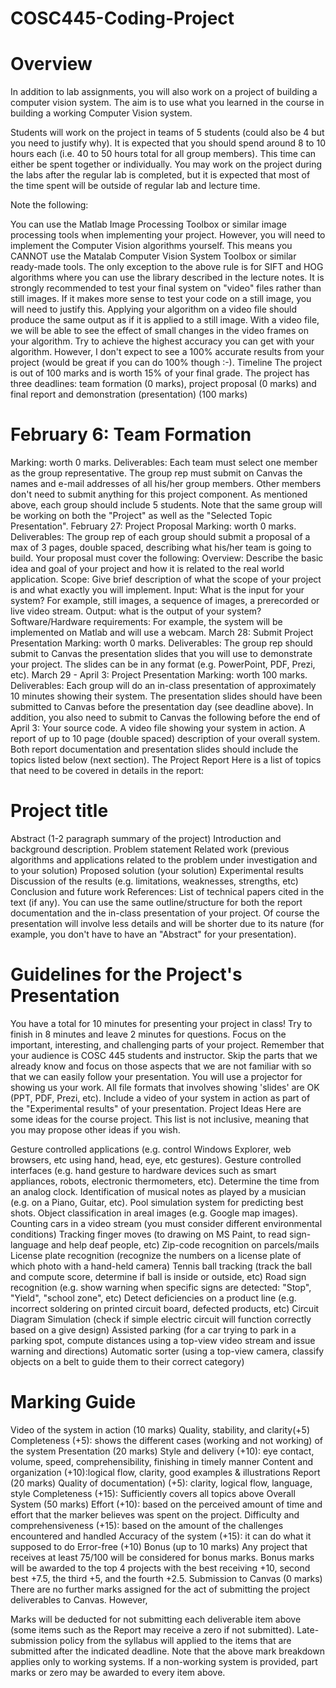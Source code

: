 # COSC445-Coding-Project
# Overview
In addition to lab assignments, you will also work on a project of building a computer vision system. The aim is to use what you learned in the course in building a working Computer Vision system.

Students will work on the project in teams of 5 students (could also be 4 but you need to justify why). It is expected that you should spend around 8 to 10 hours each (i.e. 40 to 50 hours total for all group members). This time can either be spent together or individually. You may work on the project during the labs after the regular lab is completed, but it is expected that most of the time spent will be outside of regular lab and lecture time.

Note the following:

You can use the Matlab Image Processing Toolbox or similar image processing tools when implementing your project. However, you will need to implement the Computer Vision algorithms yourself. This means you CANNOT use the Matalab Computer Vision System Toolbox or similar ready-made tools.
The only exception to the above rule is for SIFT and HOG algorithms where you can use the library described in the lecture notes.
It is strongly recommended to test your final system on "video" files rather than still images. If it makes more sense to test your code on a still image, you will need to justify this. Applying your algorithm on a video file should produce the same output as if it is applied to a still image. With a video file, we will be able to see the effect of small changes in the video frames on your algorithm.
Try to achieve the highest accuracy you can get with your algorithm. However, I don't expect to see a 100% accurate results from your project (would be great if you can do 100% though :-).
Timeline
The project is out of 100 marks and is worth 15% of your final grade. The project has three deadlines: team formation (0 marks), project proposal (0 marks) and final report and demonstration (presentation) (100 marks)

# February 6: Team Formation
Marking: worth 0 marks.
Deliverables: Each team must select one member as the group representative. The group rep must submit on Canvas the names and e-mail addresses of all his/her group members. Other members don't need to submit anything for this project component. As mentioned above, each group should include 5 students.
Note that the same group will be working on both the "Project" as well as the "Selected Topic Presentation".
February 27: Project Proposal
Marking: worth 0 marks.
Deliverables: The group rep of each group should submit a proposal of a max of 3 pages, double spaced, describing what his/her team is going to build. 
Your proposal must cover the following:
Overview: Describe the basic idea and goal of your project and how it is related to the real world application.
Scope: Give brief description of what the scope of your project is and what exactly you will implement.
Input: What is the input for your system? For example, still images, a sequence of images, a prerecorded or live video stream.
Output: what is the output of your system?
Software/Hardware requirements: For example, the system will be implemented on Matlab and will use a webcam.
March 28: Submit Project Presentation
Marking: worth 0 marks.
Deliverables: The group rep should submit to Canvas the presentation slides that you will use to demonstrate your project. The slides can be in any format (e.g. PowerPoint, PDF, Prezi, etc).
March 29 - April 3: Project Presentation
Marking: worth 100 marks.
Deliverables: Each group will do an in-class presentation of approximately 10 minutes showing their system. The presentation slides should have been submitted to Canvas before the presentation day (see deadline above). In addition, you also need to submit to Canvas the following before the end of April 3:
Your source code.
A video file showing your system in action.
A report of up to 10 page (double spaced) description of your overall system.
Both report documentation and presentation slides should include the topics listed below (next section).
The Project Report
Here is a list of topics that need to be covered in details in the report:

# Project title
Abstract (1-2 paragraph summary of the project)
Introduction and background description.
Problem statement
Related work (previous algorithms and applications related to the problem under investigation and to your solution)
Proposed solution (your solution)
Experimental results
Discussion of the results (e.g. limitations, weaknesses, strengths, etc)
Conclusion and future work
References: List of technical papers cited in the text (if any).
You can use the same outline/structure for both the report documentation and the in-class presentation of your project. Of course the presentation will involve less details and will be shorter due to its nature (for example, you don't have to have an "Abstract" for your presentation).

# Guidelines for the Project's Presentation
You have a total for 10 minutes for presenting your project in class! Try to finish in 8 minutes and leave 2 minutes for questions.
Focus on the important, interesting, and challenging parts of your project.
Remember that your audience is COSC 445 students and instructor. Skip the parts that we already know and focus on those aspects that we are not familiar with so that we can easily follow your presentation.
You will use a projector for showing us your work. All file formats that involves showing 'slides' are OK (PPT, PDF, Prezi, etc).
Include a video of your system in action as part of the "Experimental results" of your presentation.
Project Ideas
Here are some ideas for the course project. This list is not inclusive, meaning that you may propose other ideas if you wish.

Gesture controlled applications (e.g. control Windows Explorer, web browsers, etc using hand, head, eye, etc gestures).
Gesture controlled interfaces (e.g. hand gesture to hardware devices such as smart appliances, robots, electronic thermometers, etc).
Determine the time from an analog clock.
Identification of musical notes as played by a musician (e.g. on a Piano, Guitar, etc).
Pool simulation system for predicting best shots.
Object classification in areal images (e.g. Google map images).
Counting cars in a video stream (you must consider different environmental conditions)
Tracking finger moves (to drawing on MS Paint, to read sign-language and help deaf people, etc)
Zip-code recognition on parcels/mails
License plate recognition (recognize the numbers on a license plate of which photo with a hand-held camera)
Tennis ball tracking (track the ball and compute score, determine if ball is inside or outside, etc)
Road sign recognition (e.g. show warning when specific signs are detected: "Stop", "Yield", "school zone", etc)
Detect deficiencies on a product line (e.g. incorrect soldering on printed circuit board, defected products, etc)
Circuit Diagram Simulation (check if simple electric circuit will function correctly based on a give design)
Assisted parking (for a car trying to park in a parking spot, compute distances using a top-view video stream and issue warning and directions)
Automatic sorter (using a top-view camera, classify objects on a belt to guide them to their correct category)
# Marking Guide
Video of the system in action (10 marks)
Quality, stability, and clarity(+5)
Completeness (+5): shows the different cases (working and not working) of the system
Presentation (20 marks)
Style and delivery (+10): eye contact, volume, speed, comprehensibility, finishing in timely manner
Content and organization (+10):logical flow, clarity, good examples & illustrations
Report (20 marks)
Quality of documentation) (+5): clarity, logical flow, language, style
Completeness (+15): Sufficiently covers all topics above
Overall System (50 marks)
Effort (+10): based on the perceived amount of time and effort that the marker believes was spent on the project.
Difficulty and comprehensiveness (+15): based on the amount of the challenges encountered and handled
Accuracy of the system (+15): it can do what it supposed to do
Error-free (+10)
Bonus (up to 10 marks)
Any project that receives at least 75/100 will be considered for bonus marks.
Bonus marks will be awarded to the top 4 projects with the best receiving +10, second best +7.5, the third +5, and the fourth +2.5.
Submission to Canvas (0 marks)
There are no further marks assigned for the act of submitting the project deliverables to Canvas. However,

Marks will be deducted for not submitting each deliverable item above (some items such as the Report may receive a zero if not submitted).
Late-submission policy from the syllabus will applied to the items that are submitted after the indicated deadline.
Note that the above mark breakdown applies only to working systems. If a non-working system is provided, part marks or zero may be awarded to every item above.